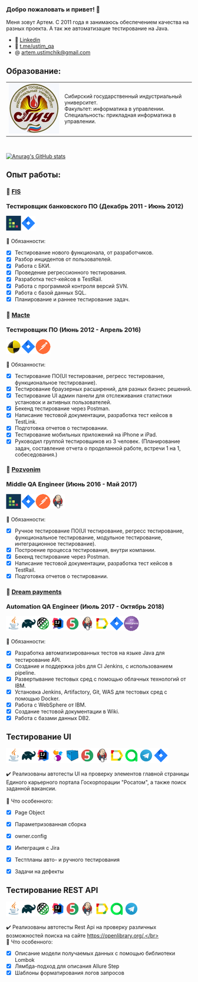 ### Добро пожаловать и привет! 👋
Меня зовут Артем. С 2011 года я занимаюсь обеспечением качества на разных проекта. А так же автоматизацие тестирование на Java.</br>

- 💬 <a target="_blank" href="https://www.linkedin.com/in/artem-ustimchik-0bb081182/">Linkedin</a>
- 💬 <a target="_blank" href="https://t.me/ustim_qa">t.me/ustim_qa</a>
- @ artem.ustimchik@gmail.com

<!--
**artem-ustimchik/artem-ustimchik** is a ✨ _special_ ✨ repository because its `README.md` (this file) appears on your GitHub profile.

Here are some ideas to get you started:

- 🔭 I’m currently working on ...
- 🌱 I’m currently learning ...
- 👯 I’m looking to collaborate on ...
- 🤔 I’m looking for help with ...
- 💬 Ask me about ...
- 📫 How to reach me: ...
- 😄 Pronouns: ...
- ⚡ Fun fact: ...
-->

## Образование:
<table width="100%" border='0'>
   <tr> 
    <td width="30%" valign="bottom"><img src="/images/sibgiu.webp"></td><td valign="middle">Сибирский государственный индустриальный университет.</br>Факультет: информатика в управлении.</br>Специальность: прикладная информатика в управлении.</td></tr>
   </tr>
  </table>
  </br>

[![Anurag's GitHub stats](https://github-readme-stats.vercel.app/api?username=artem-ustimchik)](https://github.com/artem-ustimchik/github-readme-stats)

## Опыт работы:

### :link: <a target="_blank" href="https://fisgroup.ru">FIS</a></br></br> Тестировщик банковского ПО (Декабрь 2011 - Июнь 2012)
  
![This is an image](/icons/TestRail.png)![This is an image](/icons/Jira.png)</br></br>
:triangular_flag_on_post: Обязанности:

- [x] Тестирование нового функционала, от разработчиков. 
- [x] Разбор инцидентов от пользователей.
- [x] Работа с БКИ.
- [x] Проведение регрессионного тестирования.
- [x] Разработка тест-кейсов в TestRail.
- [x] Работа с программой контроля версий SVN.
- [x] Работа с базой данных SQL.
- [x] Планирование и раннее тестирование задач.

### :link: <a target="_blank" href="https://mactelabs.com">Macte</a></br></br> Тестировщик ПО (Июнь 2012 - Апрель 2016)
  
![This is an image](/icons/TestLink.png)![This is an image](/icons/Jira.png)![This is an image](/icons/Postman.png)</br></br>
:triangular_flag_on_post: Обязанности:

- [x] Тестирование ПО(UI тестирование, регресс тестирование, функциональное тестирование).
- [x] Тестирование браузерных расширений, для разных бизнес решений.
- [x] Тестирование UI админ панели для отслеживания статистики установок и активных пользователей.
- [x] Бекенд тестирование через Postman.
- [x] Написание тестовой документации, разработка тест кейсов в TestLink.
- [x] Подготовка отчетов о тестировании.
- [x] Тестирование мобильных приложений на iPhone и iPad.
- [x] Руководил группой тестировщиков из 3 человек. (Планирование задач, составление отчета о проделанной работе, встречи 1 на 1, собеседования.)

### :link: <a target="_blank" href="https://pozvonim.com">Pozvonim</a></br></br> Middle QA Engineer (Июнь 2016 - Май 2017)

![This is an image](/icons/TestRail.png)![This is an image](/icons/Jira.png)![This is an image](/icons/Postman.png)![This is an image](/icons/Jenkins.png)</br></br>
:triangular_flag_on_post: Обязанности:

- [x] Ручное тестирование ПО(UI тестирование, регресс тестирование, функциональное тестирование, модульное тестирование, интеграционное тестирование).
- [x] Построение процесса тестирования, внутри компании.
- [x] Бекенд тестирование через Postman.
- [x] Написание тестовой документации, разработка тест кейсов в TestRail.
- [x] Подготовка отчетов о тестировании.

### :link: <a target="_blank" href="https://www.dreampayments.com">Dream payments</a></br></br> Automation QA Engineer (Июль 2017 - Октябрь 2018)

![This is an image](/icons/Java.png)![This is an image](/icons/Gradle.png)![This is an image](/icons/Rest-Assured.png)![This is an image](/icons/Intelij_IDEA.png)![This is an image](/icons/JUnit5.png)![This is an image](/icons/Jenkins.png)![This is an image](/icons/Allure_Report.png)![This is an image](/icons/Jira.png)![This is an image](/icons/Ibm.png)</br></br>
:triangular_flag_on_post: Обязанности:

- [x] Разработка автоматизированных тестов на языке Java для тестирование API.
- [x] Создание и поддержка jobs для CI Jenkins, с использованием pipeline.
- [x] Развертывание тестовых сред с помощью облачных технологий от IBM.
- [x] Установка Jenkins, Artifactory, Git, WAS для тестовых сред с помощью Docker.
- [x] Работа с WebSphere от IBM.
- [x] Создание тестовой документации в Wiki.
- [x] Работа с базами данных DB2.

## Тестирование UI
![This is an image](/icons/Java.png)![This is an image](/icons/Gradle.png)![This is an image](/icons/Intelij_IDEA.png)![This is an image](/icons/Selenide.png)![This is an image](/icons/Selenoid.png)![This is an image](/icons/JUnit5.png)![This is an image](/icons/Jenkins.png)![This is an image](/icons/Allure_Report.png)![This is an image](/icons/AllureTestOps.png)![This is an image](/icons/Telegram.png)![This is an image](/icons/Jira.png)</br></br>
:heavy_check_mark: Реализованы автотесты UI на проверку элементов главной страницы Единого карьерного портала Госкорпорации "Росатом", а также поиск заданной вакансии.</br></br>
:triangular_flag_on_post: Что особенного:

- [x] Page Object
- [x] Параметризованная сборка
- [x] owner.config
- [x] Интеграция с Jira
- [x] Тестпланы авто- и ручного тестирования
- [x] Задачи на дефекты


## Тестирование REST API
![This is an image](/icons/Java.png)![This is an image](/icons/Gradle.png)![This is an image](/icons/Rest-Assured.png)![This is an image](/icons/Intelij_IDEA.png)![This is an image](/icons/JUnit5.png)![This is an image](/icons/Jenkins.png)![This is an image](/icons/Allure_Report.png)![This is an image](/icons/AllureTestOps.png)![This is an image](/icons/Telegram.png)</br></br>
:heavy_check_mark: Реализованы автотесты Rest Api на проверку различных возможностей поиска на сайте https://openlibrary.org/.</br></br>
:triangular_flag_on_post: Что особенного:

- [x] Описание модели получаемых данных с помощью библиотеки Lombok
- [x] Лямбда-подход для описания Allure Step
- [x] Шаблоны форматирования логов запросов